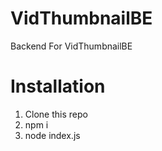 # VidThumbnailBE
Backend For VidThumbnailBE

# Installation
1. Clone this repo
2. npm i
3. node index.js
